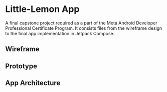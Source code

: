 # Little-Lemon App
A final capstone project required as a part of the Meta Android Developer Professional Certificate Program. It consists files from the wireframe design to the final app implementation 
in Jetpack Compose.

## Wireframe

## Prototype

## App Architecture

